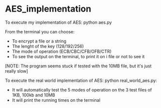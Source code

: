 # AES_implementation

To execute my implementation of AES: python aes.py

From the terminal you can choose:
- To encrypt a file or a string
- The lenght of the key (128/192/256)
- The mode of operation (ECB/CBC/CFB/OFB/CTR)
- To see the output on the terminal, to print it on i file or not to see it

[NOTE: The program seems stuck if tested with the 10MB file, but it's just really slow]

To execute the real world implementation of AES: python real_world_aes.py:
- It will automatically test the 5 modes of operation on the 3 test files of 1KB, 100kb and 10MB 
- It will print the running times on the terminal
